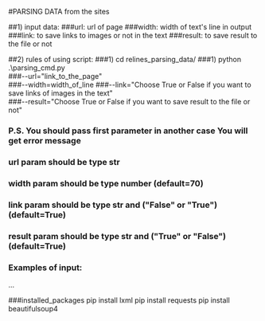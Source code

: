 #PARSING DATA from the sites

##1) input data:
###url: url of page
###width: width of text's line in output
###link: to save links to images or not in the text
###result: to save result to the file or not

##2) rules of using script:
###1) cd relines_parsing_data/
###1)  python .\parsing_cmd.py  
###--url="link_to_the_page"  
###--width=width_of_line
###--link="Choose True or False if you want to save links of images in the text"   
###--result="Choose True or False if you want to save result to the file or not"

### P.S. You should pass first parameter in another case You will get error message
### url param should be type str
### width param should be type number (default=70)
### link param should be type str and ("False" or "True") (default=True)
### result param should be type str and ("True" or "False") (default=True)

### Examples of input:
...

###installed_packages
pip install lxml
pip install requests
pip install beautifulsoup4